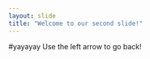```yaml
---
layout: slide
title: "Welcome to our second slide!"
---
```

#yayayay
Use the left arrow to go back!

